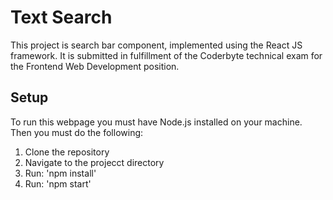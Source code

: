 # Text Search
This project is search bar component, implemented using the React JS framework. It is submitted in fulfillment of the Coderbyte technical exam for the Frontend Web Development position.

## Setup
To run this webpage you must have Node.js installed on your machine. Then you must do the following:<br>
<ol>
  <li>Clone the repository</li>
  <li>Navigate to the projecct directory</li>
  <li>Run: 'npm install'</li>
  <li>Run: 'npm start'</li>

</ol>

